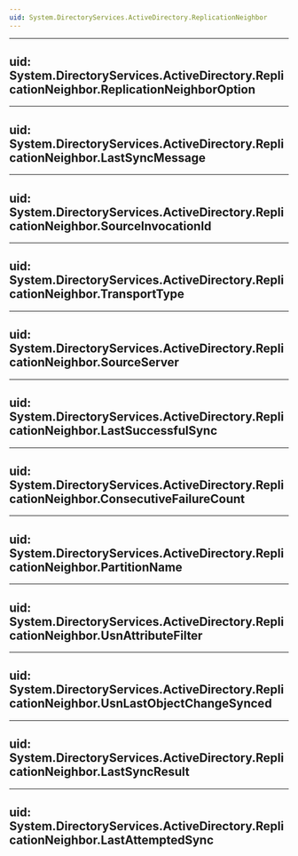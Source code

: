```yaml
---
uid: System.DirectoryServices.ActiveDirectory.ReplicationNeighbor
---
```


---
uid: System.DirectoryServices.ActiveDirectory.ReplicationNeighbor.ReplicationNeighborOption
---

---
uid: System.DirectoryServices.ActiveDirectory.ReplicationNeighbor.LastSyncMessage
---

---
uid: System.DirectoryServices.ActiveDirectory.ReplicationNeighbor.SourceInvocationId
---

---
uid: System.DirectoryServices.ActiveDirectory.ReplicationNeighbor.TransportType
---

---
uid: System.DirectoryServices.ActiveDirectory.ReplicationNeighbor.SourceServer
---

---
uid: System.DirectoryServices.ActiveDirectory.ReplicationNeighbor.LastSuccessfulSync
---

---
uid: System.DirectoryServices.ActiveDirectory.ReplicationNeighbor.ConsecutiveFailureCount
---

---
uid: System.DirectoryServices.ActiveDirectory.ReplicationNeighbor.PartitionName
---

---
uid: System.DirectoryServices.ActiveDirectory.ReplicationNeighbor.UsnAttributeFilter
---

---
uid: System.DirectoryServices.ActiveDirectory.ReplicationNeighbor.UsnLastObjectChangeSynced
---

---
uid: System.DirectoryServices.ActiveDirectory.ReplicationNeighbor.LastSyncResult
---

---
uid: System.DirectoryServices.ActiveDirectory.ReplicationNeighbor.LastAttemptedSync
---
